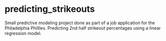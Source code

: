# predicting_strikeouts
Small predictive modeling project done as part of a job application for the Philadelphia Phillies. Predicting 2nd half strikeout percentages using a linear regression model. 
